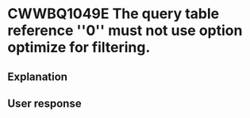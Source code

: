 # CWWBQ1049E The query table reference ''0'' must not use option optimize for filtering.

## Explanation

## User response